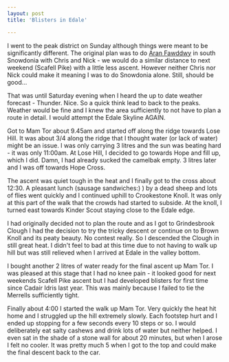 ```yaml
---
layout: post
title: 'Blisters in Edale'

---
```

I went to the peak district on Sunday although things were meant to be
significantly different. The original plan was to do 
[Aran Fawddwy](http://en.wikipedia.org/wiki/Aran_Fawddwy)
 in south Snowdonia  with Chris and Nick - we would do a similar distance to
next weekend (Scafell Pike) with a little less ascent. However neither Chris nor
Nick could make it meaning I was to do Snowdonia alone. Still, should be good...

<!--more--> 

That was until Saturday evening when I heard the up to date weather
forecast - Thunder. Nice. So a quick think lead to back to the peaks. Weather
would be fine and I knew the area sufficiently to not have to plan a route in
detail. I would attempt the Edale Skyline AGAIN.

Got to Mam Tor about 9.45am and started off along the ridge towards Lose Hill.
It was about 3/4 along the ridge that I thought water (or lack of water) might
be an issue. I was only carrying 3 litres and the sun was beating hard  - it was
only 11:00am. At Lose Hill, I decided to go towards Hope and fill up, which I
did. Damn, I had already sucked the camelbak empty. 3 litres later and I was off
towards Hope Cross.

The ascent was quiet tough in the heat and I finally got to the cross about
12:30. A pleasant lunch (sausage sandwiches:) ) by a dead sheep and lots of
flies went quickly and I continued uphill to Crookestone Knoll. It was only at
this part of the walk that the crowds had started to subside. At the knoll, I
turned east towards Kinder Scout staying close to the Edale edge.

I had originally decided not to plan the route and as I got to Grindesbrook
Clough I had the decision to try the tricky descent or continue on to Brown
Knoll and its peaty beauty. No contest really. So I descended the Clough in
still great heat. I didn't feel to bad at this time due to not having to walk up
hill but was still relieved when I arrived at Edale in the valley bottom.

I bought another 2 litres of water ready for the final ascent up Mam Tor. I was
pleased at this stage that I had no knee pain - it looked good for next weekends
Scafell Pike ascent but I had developed blisters for first time since Cadair
Idris last year. This was mainly because I failed to tie the Merrells
sufficiently tight.

Finally about 4:00  I started the walk up Mam Tor. Very quickly the heat hit
home and I struggled up the hill extremely slowly. Each footstep hurt and I
ended up stopping for a few seconds every 10 steps or so. I would deliberately
eat salty cashews and drink lots of water but neither helped. I even sat in the
shade of a stone wall for about 20 minutes, but when I arose I felt no cooler.
It was pretty much 5 when I got to the top and could make the final descent back
to the car.

